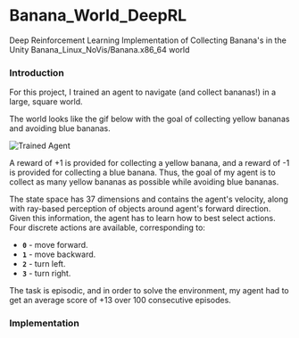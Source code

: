 [//]: # (Image References)

[image1]: https://user-images.githubusercontent.com/10624937/42135619-d90f2f28-7d12-11e8-8823-82b970a54d7e.gif "Trained Agent"

# Banana_World_DeepRL
Deep Reinforcement Learning Implementation of Collecting Banana's in the Unity Banana_Linux_NoVis/Banana.x86_64 world

### Introduction

For this project, I trained an agent to navigate (and collect bananas!) in a large, square world.  

The world looks like the gif below with the goal of collecting yellow bananas and avoiding blue bananas.

![Trained Agent][image1]

A reward of +1 is provided for collecting a yellow banana, and a reward of -1 is provided for collecting a blue banana.  Thus, the goal of my agent is to collect as many yellow bananas as possible while avoiding blue bananas.  

The state space has 37 dimensions and contains the agent's velocity, along with ray-based perception of objects around agent's forward direction.  Given this information, the agent has to learn how to best select actions.  Four discrete actions are available, corresponding to:
- **`0`** - move forward.
- **`1`** - move backward.
- **`2`** - turn left.
- **`3`** - turn right.

The task is episodic, and in order to solve the environment, my agent had to get an average score of +13 over 100 consecutive episodes.

### Implementation

